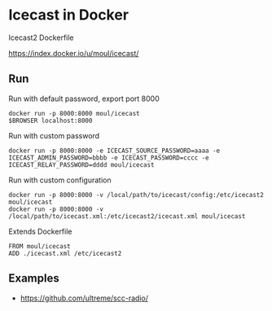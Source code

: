 Icecast in Docker
=================

Icecast2 Dockerfile

https://index.docker.io/u/moul/icecast/

Run
---

Run with default password, export port 8000

    docker run -p 8000:8000 moul/icecast
    $BROWSER localhost:8000

Run with custom password

    docker run -p 8000:8000 -e ICECAST_SOURCE_PASSWORD=aaaa -e ICECAST_ADMIN_PASSWORD=bbbb -e ICECAST_PASSWORD=cccc -e ICECAST_RELAY_PASSWORD=dddd moul/icecast

Run with custom configuration

    docker run -p 8000:8000 -v /local/path/to/icecast/config:/etc/icecast2 moul/icecast
    docker run -p 8000:8000 -v /local/path/to/icecast.xml:/etc/icecast2/icecast.xml moul/icecast

Extends Dockerfile

    FROM moul/icecast
    ADD ./icecast.xml /etc/icecast2

Examples
--------

- https://github.com/ultreme/scc-radio/
